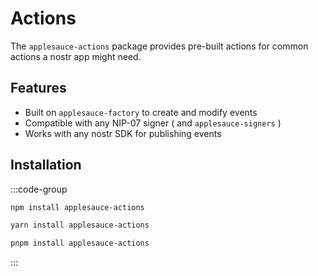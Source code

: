 # Actions

The `applesauce-actions` package provides pre-built actions for common actions a nostr app might need.

## Features

- Built on `applesauce-factory` to create and modify events
- Compatible with any NIP-07 signer ( and `applesauce-signers` )
- Works with any nostr SDK for publishing events

## Installation

:::code-group

```sh [npm]
npm install applesauce-actions
```

```sh [yarn]
yarn install applesauce-actions
```

```sh [pnpm]
pnpm install applesauce-actions
```

:::
